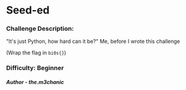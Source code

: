 # Seed-ed 


### Challenge Description:
"It's just Python, how hard can it be?"
Me, before I wrote this challenge

(Wrap the flag in `bi0s{}`)

### Difficulty: Beginner

##### Author - the.m3chanic

